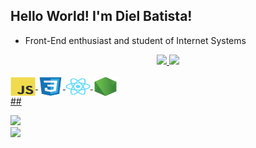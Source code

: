 ## Hello World! I'm Diel Batista!

- Front-End enthusiast and student of Internet Systems

<div align="center">
  <a href="https://github.com/dielbatista">
  <img height="160em" src="https://github-readme-stats.vercel.app/api?username=dielbatista&show_icons=true&theme=onedark"/>
  <img height="140em" src="https://github-readme-stats.vercel.app/api/top-langs/?username=dielbatista&layout=compact&langs_count=7&theme=onedark"/>
</div>
  
<div style="display: inline_block"><br>
  <img align="center" alt="All-Js" height="30" width="40" src="https://raw.githubusercontent.com/devicons/devicon/1119b9f84c0290e0f0b38982099a2bd027a48bf1/icons/javascript/javascript-original.svg">
    <img align="center" alt="All-Js" height="30" width="40" src="https://raw.githubusercontent.com/devicons/devicon/55609aa5bd817ff167afce0d965585c92040787a/icons/css3/css3-original.svg">
   <img align="center" alt="All-Js" height="30" width="40" src="https://raw.githubusercontent.com/devicons/devicon/55609aa5bd817ff167afce0d965585c92040787a/icons/react/react-original.svg">
   <img align="center" alt="All-Js" height="30" width="40" src="https://raw.githubusercontent.com/devicons/devicon/55609aa5bd817ff167afce0d965585c92040787a/icons/nodejs/nodejs-original.svg">
 <link rel="stylesheet" href="https://cdn.jsdelivr.net/gh/devicons/devicon@v2.15.1/devicon.min.css">
</div>
##
 <div> 





   
  <a href="https://www.linkedin.com/in/diel-batista-7306a426a" target="_blank"><img src="https://img.shields.io/badge/-LinkedIn-%230077B5?style=for-the-badge&logo=linkedin&logoColor=white">
  </a>  
  <a href="mailto:dielxlem229@gmail.com" target="_blank">
    <img src="https://img.shields.io/badge/Gmail-D14836?style=for-the-badge&logo=gmail&logoColor=white"></a> 
 
</div>
